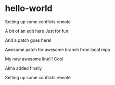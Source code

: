 # hello-world

Setting up some conflicts remote

A bit of an edit here
Just for fun

And a patch goes here!

Awesome patch for awesome branch from local repo

My new awesome line!!!
Cool

Alma added finally

Setting up some conflicts remote
